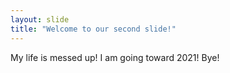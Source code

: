 ```yaml
---
layout: slide
title: "Welcome to our second slide!"
---
```

My life is messed up! I am going toward 2021!
Bye!
